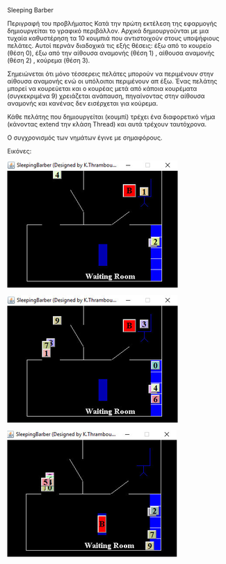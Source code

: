 Sleeping Barber

Περιγραφή του προβλήματος
Κατά την πρώτη εκτέλεση της εφαρμογής δημιουργείται το γραφικό περιβάλλον.
Αρχικά δημιουργούνται με μια τυχαία καθυστέρηση τα 10 κουμπιά που αντιστοιχούν στους υποψήφιους πελάτες.
Αυτοί περνάν διαδοχικά τις εξής θέσεις: έξω από το κουρείο (θέση 0), έξω από την αίθουσα αναμονής (θέση 1) ,
αίθουσα αναμονής (θέση 2) , κούρεμα (θέση 3).

Σημειώνεται ότι μόνο τέσσερεις πελάτες μπορούν να περιμένουν στην αίθουσα αναμονής ενώ οι υπόλοιποι περιμένουν απ έξω.
Ένας πελάτης μπορεί να κουρεύεται και ο κουρέας μετά από κάποια κουρέματα (συγκεκριμένα 9) χρειάζεται ανάπαυση,
πηγαίνοντας στην αίθουσα αναμονής και κανένας δεν εισέρχεται για κούρεμα.

Κάθε πελάτης που δημιουργείται (κουμπί) τρέχει ένα διαφορετικό νήμα (κάνοντας extend την κλάση Thread)
και αυτά τρέχουν ταυτόχρονα.

Ο συγχρονισμός των νημάτων έγινε με σημαφόρους.

Εικόνες:


![alt text](https://github.com/baggelisp/Sleeping_Barber/blob/master/2.jpg?raw=true)

![alt text](https://github.com/baggelisp/Sleeping_Barber/blob/master/3.jpg?raw=true)

![alt text](https://github.com/baggelisp/Sleeping_Barber/blob/master/4.jpg?raw=true)

